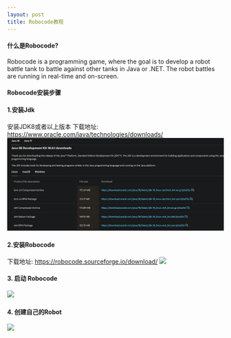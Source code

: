 ```yaml
---
layout: post
title: Robocode教程
---
```

#### 什么是Robocode?

Robocode is a programming game, where the goal is to develop a robot battle tank to battle against other tanks in Java or .NET. The robot battles are running in real-time and on-screen.

#### Robocode安装步骤
#### 1.安装Jdk
安装JDK8或者以上版本
下载地址: https://www.oracle.com/java/technologies/downloads/
![](/my_pics/JDK安装网站.png)

#### 2.安装Robocode
下载地址: https://robocode.sourceforge.io/download/
![](/my_pics/Robocode安装网站.png)

#### 3. 启动 Robocode
![](/my_pics/Robocode启动.png)

#### 4. 创建自己的Robot
![](/my_pics/Robocode创建自己的Robot.png)